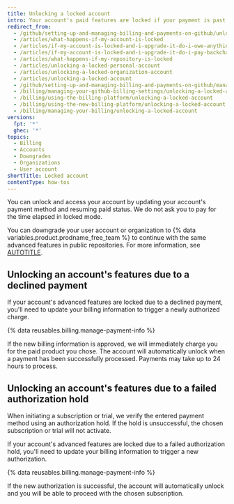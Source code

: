 ```yaml
---
title: Unlocking a locked account
intro: Your account's paid features are locked if your payment is past due because of billing problems.
redirect_from:
  - /github/setting-up-and-managing-billing-and-payments-on-github/unlocking-a-locked-account
  - /articles/what-happens-if-my-account-is-locked
  - /articles/if-my-account-is-locked-and-i-upgrade-it-do-i-owe-anything-for-previous-time
  - /articles/if-my-account-is-locked-and-i-upgrade-it-do-i-pay-backcharges
  - /articles/what-happens-if-my-repository-is-locked
  - /articles/unlocking-a-locked-personal-account
  - /articles/unlocking-a-locked-organization-account
  - /articles/unlocking-a-locked-account
  - /github/setting-up-and-managing-billing-and-payments-on-github/managing-your-github-billing-settings/unlocking-a-locked-account
  - /billing/managing-your-github-billing-settings/unlocking-a-locked-account
  - /billing/using-the-billing-platform/unlocking-a-locked-account
  - /billing/using-the-new-billing-platform/unlocking-a-locked-account
  - /billing/managing-your-billing/unlocking-a-locked-account
versions:
  fpt: '*'
  ghec: '*'
topics:
  - Billing
  - Accounts
  - Downgrades
  - Organizations
  - User account
shortTitle: Locked account
contentType: how-tos
---
```


You can unlock and access your account by updating your account's payment method and resuming paid status. We do not ask you to pay for the time elapsed in locked mode.

You can downgrade your user account or organization to {% data variables.product.prodname_free_team %} to continue with the same advanced features in public repositories. For more information, see [AUTOTITLE](/billing/managing-the-plan-for-your-github-account/downgrading-your-accounts-plan).

## Unlocking an account's features due to a declined payment

If your account's advanced features are locked due to a declined payment, you'll need to update your billing information to trigger a newly authorized charge.

{% data reusables.billing.manage-payment-info %}

If the new billing information is approved, we will immediately charge you for the paid product you chose. The account will automatically unlock when a payment has been successfully processed. Payments may take up to 24 hours to process.

## Unlocking an account's features due to a failed authorization hold

When initiating a subscription or trial, we verify the entered payment method using an authorization hold. If the hold is unsuccessful, the chosen subscription or trial will not activate.

If your account's advanced features are locked due to a failed authorization hold, you'll need to update your billing information to trigger a new authorization.

{% data reusables.billing.manage-payment-info %}

If the new authorization is successful, the account will automatically unlock and you will be able to proceed with the chosen subscription.
